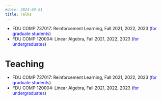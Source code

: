 ```yaml
---
#date: 2024-09-21
title: Talks 
---
```



- FDU COMP 737017: Reinforcement Learning, Fall 2021, 2022, 2023 (<span style="color: #0000ff;">for graduate students</span>)
- FDU COMP 120004: Linear Algebra, Fall 2021, 2022, 2023 (<span style="color: #0000ff;">for undergraduates</span>)


# Teaching


- FDU COMP 737017: Reinforcement Learning, Fall 2021, 2022, 2023 (<span style="color: #0000ff;">for graduate students</span>)
- FDU COMP 120004: Linear Algebra, Fall 2021, 2022, 2023 (<span style="color: #0000ff;">for undergraduates</span>)
